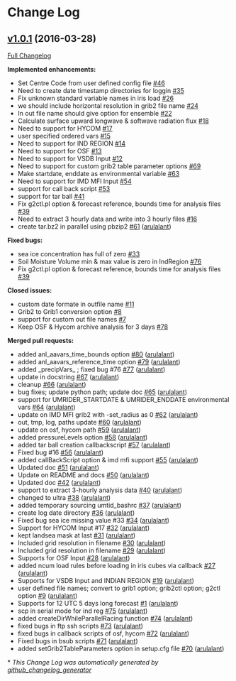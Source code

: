 # Change Log

## [v1.0.1](https://github.com/NCMRWF/UMRider/tree/v1.0.1) (2016-03-28)
[Full Changelog](https://github.com/NCMRWF/UMRider/compare/v1.0.0...v1.0.1)

**Implemented enhancements:**

- Set Centre Code from user defined config file [\#46](https://github.com/NCMRWF/UMRider/issues/46)
- Need to create date timestamp directories for loggin [\#35](https://github.com/NCMRWF/UMRider/issues/35)
- Fix unknown standard variable names in iris load [\#26](https://github.com/NCMRWF/UMRider/issues/26)
- we should include horizontal resolution in grib2 file name [\#24](https://github.com/NCMRWF/UMRider/issues/24)
- In out file name should give option for ensemble  [\#22](https://github.com/NCMRWF/UMRider/issues/22)
- Calculate surface upward longwave & softwave radiation flux [\#18](https://github.com/NCMRWF/UMRider/issues/18)
- Need to support for HYCOM  [\#17](https://github.com/NCMRWF/UMRider/issues/17)
- user specified ordered vars [\#15](https://github.com/NCMRWF/UMRider/issues/15)
- Need to support for IND REGION [\#14](https://github.com/NCMRWF/UMRider/issues/14)
- Need to support for OSF  [\#13](https://github.com/NCMRWF/UMRider/issues/13)
- Need to support for VSDB Input [\#12](https://github.com/NCMRWF/UMRider/issues/12)
- Need to support for custom grib2 table parameter options [\#69](https://github.com/NCMRWF/UMRider/issues/69)
- Make startdate, enddate as environmental variable  [\#63](https://github.com/NCMRWF/UMRider/issues/63)
- Need to support for IMD MFI Input [\#54](https://github.com/NCMRWF/UMRider/issues/54)
- support for call back script [\#53](https://github.com/NCMRWF/UMRider/issues/53)
- support for tar ball  [\#41](https://github.com/NCMRWF/UMRider/issues/41)
- Fix g2ctl.pl option & forecast reference, bounds time for analysis files [\#39](https://github.com/NCMRWF/UMRider/issues/39)
- Need to extract 3 hourly data and write into 3 hourly files [\#16](https://github.com/NCMRWF/UMRider/issues/16)
- create tar.bz2 in parallel using pbzip2 [\#61](https://github.com/NCMRWF/UMRider/pull/61) ([arulalant](https://github.com/arulalant))

**Fixed bugs:**

- sea ice concentration has full of zero [\#33](https://github.com/NCMRWF/UMRider/issues/33)
- Soil Moisture Volume min & max value is zero in IndRegion [\#76](https://github.com/NCMRWF/UMRider/issues/76)
- Fix g2ctl.pl option & forecast reference, bounds time for analysis files [\#39](https://github.com/NCMRWF/UMRider/issues/39)

**Closed issues:**

- custom date formate in outfile name [\#11](https://github.com/NCMRWF/UMRider/issues/11)
- Grib2 to Grib1 conversion option [\#8](https://github.com/NCMRWF/UMRider/issues/8)
- support for custom out file names [\#7](https://github.com/NCMRWF/UMRider/issues/7)
- Keep OSF & Hycom archive analysis for 3 days  [\#78](https://github.com/NCMRWF/UMRider/issues/78)

**Merged pull requests:**

- added anl\_aavars\_time\_bounds option [\#80](https://github.com/NCMRWF/UMRider/pull/80) ([arulalant](https://github.com/arulalant))
- added anl\_aavars\_reference\_time option [\#79](https://github.com/NCMRWF/UMRider/pull/79) ([arulalant](https://github.com/arulalant))
- added \_precipVars\_ ; fixed bug \#76 [\#77](https://github.com/NCMRWF/UMRider/pull/77) ([arulalant](https://github.com/arulalant))
- update in docstring [\#67](https://github.com/NCMRWF/UMRider/pull/67) ([arulalant](https://github.com/arulalant))
- cleanup [\#66](https://github.com/NCMRWF/UMRider/pull/66) ([arulalant](https://github.com/arulalant))
- 	bug fixes; update python path; update doc [\#65](https://github.com/NCMRWF/UMRider/pull/65) ([arulalant](https://github.com/arulalant))
- support for UMRIDER\_STARTDATE & UMRIDER\_ENDDATE environmental vars [\#64](https://github.com/NCMRWF/UMRider/pull/64) ([arulalant](https://github.com/arulalant))
- update on IMD MFI grib2 with -set\_radius as 0 [\#62](https://github.com/NCMRWF/UMRider/pull/62) ([arulalant](https://github.com/arulalant))
- out, tmp, log, paths update [\#60](https://github.com/NCMRWF/UMRider/pull/60) ([arulalant](https://github.com/arulalant))
- update on osf, hycom path [\#59](https://github.com/NCMRWF/UMRider/pull/59) ([arulalant](https://github.com/arulalant))
- 	added pressureLevels option [\#58](https://github.com/NCMRWF/UMRider/pull/58) ([arulalant](https://github.com/arulalant))
- added tar ball creation callbackscript [\#57](https://github.com/NCMRWF/UMRider/pull/57) ([arulalant](https://github.com/arulalant))
- Fixed bug \#16 [\#56](https://github.com/NCMRWF/UMRider/pull/56) ([arulalant](https://github.com/arulalant))
- 	added callBackScript option & imd mfi support [\#55](https://github.com/NCMRWF/UMRider/pull/55) ([arulalant](https://github.com/arulalant))
- Updated doc [\#51](https://github.com/NCMRWF/UMRider/pull/51) ([arulalant](https://github.com/arulalant))
- Update on README and docs [\#50](https://github.com/NCMRWF/UMRider/pull/50) ([arulalant](https://github.com/arulalant))
- Updated doc [\#42](https://github.com/NCMRWF/UMRider/pull/42) ([arulalant](https://github.com/arulalant))
- support to extract 3-hourly analysis data [\#40](https://github.com/NCMRWF/UMRider/pull/40) ([arulalant](https://github.com/arulalant))
- changed to ultra [\#38](https://github.com/NCMRWF/UMRider/pull/38) ([arulalant](https://github.com/arulalant))
- added	temporary sourcing umtid\_bashrc [\#37](https://github.com/NCMRWF/UMRider/pull/37) ([arulalant](https://github.com/arulalant))
- create log date directory [\#36](https://github.com/NCMRWF/UMRider/pull/36) ([arulalant](https://github.com/arulalant))
- Fixed bug sea ice missing value \#33 [\#34](https://github.com/NCMRWF/UMRider/pull/34) ([arulalant](https://github.com/arulalant))
- Support for HYCOM Input \#17 [\#32](https://github.com/NCMRWF/UMRider/pull/32) ([arulalant](https://github.com/arulalant))
- kept landsea mask at last [\#31](https://github.com/NCMRWF/UMRider/pull/31) ([arulalant](https://github.com/arulalant))
- Included grid resolution in filename [\#30](https://github.com/NCMRWF/UMRider/pull/30) ([arulalant](https://github.com/arulalant))
- Included grid resolution in filename [\#29](https://github.com/NCMRWF/UMRider/pull/29) ([arulalant](https://github.com/arulalant))
- Supports for OSF Input [\#28](https://github.com/NCMRWF/UMRider/pull/28) ([arulalant](https://github.com/arulalant))
- added ncum load rules before loading in iris cubes via callback  [\#27](https://github.com/NCMRWF/UMRider/pull/27) ([arulalant](https://github.com/arulalant))
- Supports for VSDB Input and INDIAN REGION [\#19](https://github.com/NCMRWF/UMRider/pull/19) ([arulalant](https://github.com/arulalant))
- user defined file names; convert to grib1 option; grib2ctl option; g2ctl option [\#9](https://github.com/NCMRWF/UMRider/pull/9) ([arulalant](https://github.com/arulalant))
- Supports for 12 UTC 5 days long forecast [\#1](https://github.com/NCMRWF/UMRider/pull/1) ([arulalant](https://github.com/arulalant))
- scp in serial mode for ind reg [\#75](https://github.com/NCMRWF/UMRider/pull/75) ([arulalant](https://github.com/arulalant))
- added createDirWhileParallelRacing function [\#74](https://github.com/NCMRWF/UMRider/pull/74) ([arulalant](https://github.com/arulalant))
- fixed bugs in ftp ssh scripts [\#73](https://github.com/NCMRWF/UMRider/pull/73) ([arulalant](https://github.com/arulalant))
- fixed bugs in callback scripts of osf, hycom [\#72](https://github.com/NCMRWF/UMRider/pull/72) ([arulalant](https://github.com/arulalant))
- Fixed bugs in bsub scripts [\#71](https://github.com/NCMRWF/UMRider/pull/71) ([arulalant](https://github.com/arulalant))
- added setGrib2TableParameters option in setup.cfg file [\#70](https://github.com/NCMRWF/UMRider/pull/70) ([arulalant](https://github.com/arulalant))



\* *This Change Log was automatically generated by [github_changelog_generator](https://github.com/skywinder/Github-Changelog-Generator)*